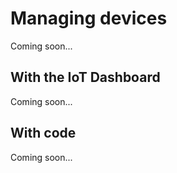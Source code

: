 # Managing devices
Coming soon...

## With the IoT Dashboard
Coming soon...

## With code
Coming soon...
